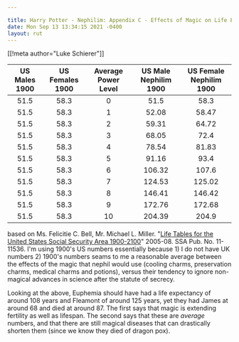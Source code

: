 ```yaml
---

title: Harry Potter - Nephilim: Appendix C - Effects of Magic on Life Expectancy
date: Mon Sep 13 13:34:15 2021 -0400
layout: rut
---
```


[[!meta author="Luke Schierer"]]

US Males 1900|US Females 1900|Average Power Level|US Male Nephilim 1900|US Female Nephilim 1900
:---------:|:-----------:|:-----------------:|:----------:|:------------:
51.5|58.3|0|51.5|58.3
51.5|58.3|1|52.08|58.47
51.5|58.3|2|59.31|64.72
51.5|58.3|3|68.05|72.4
51.5|58.3|4|78.54|81.83
51.5|58.3|5|91.16|93.4
51.5|58.3|6|106.32|107.6
51.5|58.3|7|124.53|125.02
51.5|58.3|8|146.41|146.42
51.5|58.3|9|172.76|172.68
51.5|58.3|10|204.39|204.9

based on Ms. Felicitie C. Bell, Mr. Michael L. Miller.  "[Life Tables for the United States Social Security Area 1900-2100](https://www.ssa.gov/oact/NOTES/pdf_studies/study120.pdf)" 2005-08. SSA Pub. No. 11-11536. 
I'm using 1900's US numbers essentially because 1) I do not have UK numbers 2)
1900's numbers seams to me a reasonable average between the effects of the magic
that nephil would use (cooling charms, preservation charms, medical charms and
potions), versus their tendency to ignore non-magical advances in science after
the statute of secrecy.  

Looking at the above, Euphemia should have had a life expectancy of around 108
years and Fleamont of around 125 years, yet they had James at around 68 and died
at around 87.  The first says that magic is extending fertility as well as
lifespan.  The second says that these are *average* numbers, and that there are
still magical diseases that can drastically shorten them (since we know they
died of dragon pox). 
